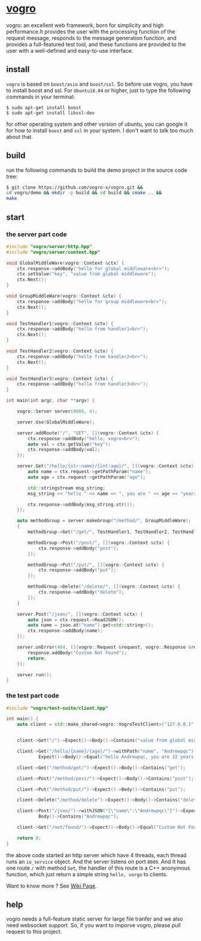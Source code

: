 # [vogro](https://github.com/vogro-x/vogro)
vogro: an excellent web framework, born for simplicity and high performance.It provides the user with the processing function of the request message, responds to the message generation function, and provides a full-featured test tool, and these functions are provided to the user with a well-defined and easy-to-use interface.

## install
`vogro` is based on `boost/asio` and `boost/ssl`. So before use vogro, you have to install boost and ssl. For `Ubuntu18.04` or higher, just to type the following commands in your terminal:
```
$ sudo apt-get install boost
$ sudo apt-get install libssl-dev
```
for other operating system and other vsrsion of ubuntu, you can google it for how to install `boost` and `ssl` in your system. I don't want to talk too much about that.

## build
run the following commands to build the demo project in the source code tree:
``` bash
$ git clone https://github.com/vogro-x/vogro.git &&
cd vogro/demo && mkdir -p build && cd build && cmake .. &&
make
```

## start

### the server part code
``` c++
#include "vogro/server/http.hpp"
#include "vogro/server/context.hpp"

void GlobalMiddleWare(vogro::Context &ctx) {
    ctx.response->addBody("hello for global middleware<br>");
    ctx.setValue("key", "value from global middleware");
    ctx.Next();
}

void GroupMiddleWare(vogro::Context &ctx) {
    ctx.response->addBody("hello for group middleware<br>");
    ctx.Next();
}

void TestHandler1(vogro::Context &ctx) {
    ctx.response->addBody("hello from handler1<br>");
    ctx.Next();
}

void TestHandler2(vogro::Context &ctx) {
    ctx.response->addBody("hello from handler2<br>");
    ctx.Next();
}

void TestHandler3(vogro::Context &ctx) {
    ctx.response->addBody("hello from handler3<br>");
}

int main(int argc, char **argv) {

    vogro::Server server(8080, 4);

    server.Use(GlobalMiddleWare);

    server.addRoute("/", "GET", [](vogro::Context &ctx) {
        ctx.response->addBody("hello, vogro<br>");
        auto val = ctx.getValue("key");
        ctx.response->addBody(val);
    });

    server.Get("/hello/{str:name}/{int:age}/", [](vogro::Context &ctx) {
        auto name = ctx.request->getPathParam("name");
        auto age = ctx.request->getPathParam("age");

        std::stringstream msg_string;
        msg_string << "hello " << name << ", you are " << age << "years old.";

        ctx.response->addBody(msg_string.str());
    });

    auto methodGroup = server.makeGroup("/method/", GroupMiddleWare);
    {
        methodGroup->Get("/get/", TestHandler1, TestHandler2, TestHandler3);

        methodGroup->Post("/post/", [](vogro::Context &ctx) {
            ctx.response->addBody("post");
        });

        methodGroup->Put("/put/", [](vogro::Context &ctx) {
            ctx.response->addBody("put");
        });

        methodGroup->Delete("/delete/", [](vogro::Context &ctx) {
            ctx.response->addBody("delete");
        });
    }

    server.Post("/json/", [](vogro::Context &ctx) {
        auto json = ctx.request->ReadJSON();
        auto name = json.at("name").get<std::string>();
        ctx.response->addBody(name);
    });

    server.onError(404, [](vogro::Request &request, vogro::Response &response) {
        response.addBody("Custom Not Found");
        return;
    });

    server.run();
}
```

### the test part code
``` c++
#include "vogro/test-suite/client.hpp"

int main() {
    auto client = std::make_shared<vogro::VogroTestClient>("127.0.0.1", "8080");


    client->Get("/")->Expect()->Body()->Contains("value from global middleware");

    client->Get("/hello/{name}/{age}/")->withPath("name", "Andrewpqc")->withPath("age", "22")->
            Expect()->Body()->Equal("hello Andrewpqc, you are 22 years old.");

    client->Get("/method/get/")->Expect()->Body()->Contains("get");

    client->Post("/method/post/")->Expect()->Body()->Contains("post");

    client->Put("/method/put/")->Expect()->Body()->Contains("put");

    client->Delete("/method/delete")->Expect()->Body()->Contains("delete");

    client->Post("/json/")->withJSON("{\"name\":\"Andrewpqc\"}")->Expect()->
            Body()->Contains("Andrewpqc");

    client->Get("/not/found/")->Expect()->Body()->Equal("Custom Not Found");

    return 0;
}
```
the above code started an http server which have 4 threads, each thread runs an `io_service` object. And the server listens on port `8080`. And It has one route `/` with method `Get`, the handler of this route is a C++ anonymous function, which just return a simple string `hello, vorgo` to clients.

Want to know more ? See [Wiki Page](https://github.com/vogro-x/vogro/wiki).


## help
vogro needs a full-feature static server for large file tranfer and we also need websocket support. So, if you want to imporve vogro, please pull request to this project.


